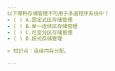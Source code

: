 ```yaml
---
以下哪种存储管理不可用于多道程序系统中？
- ( ) A.固定式区存储管理 
- ( ) B.单一连续区存储管理 
- ( ) C.可变分区存储管理 
- ( ) D.段式存储管理

> 知识点：连续内存分配。

---
```

